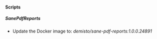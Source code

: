 #### Scripts
##### SanePdfReports
- Update the Docker image to: *demisto/sane-pdf-reports:1.0.0.24891*